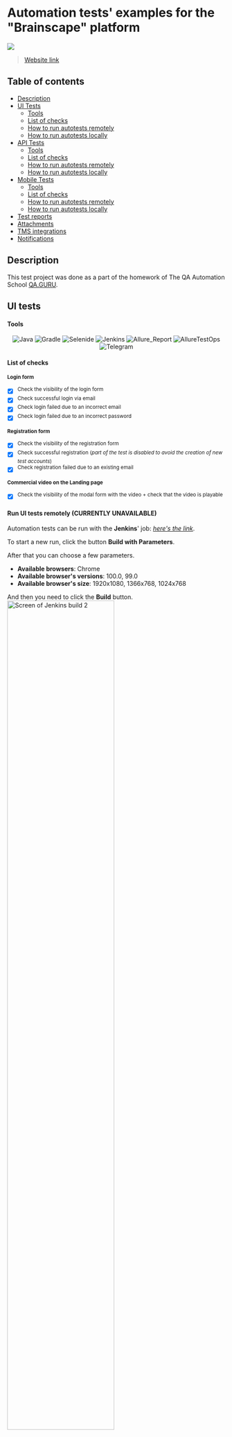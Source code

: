 # Automation tests' examples for the "Brainscape" platform

![](https://theme.zdassets.com/theme_assets/2092825/5f93252045a23abd2bb2929b16bb400d58ed0787.png)
> <a target="_blank" href="https://www.brainscape.com/">Website link</a>

## Table of contents
- [Description](#Description)
- [UI Tests](#ui-tests)
  - [Tools](#tools)
  - [List of checks](#list-of-checks)
  - [How to run autotests remotely](#run-ui-tests-remotely)
  - [How to run autotests locally](#run-ui-tests-locally)
- [API Tests](#api-tests)
  - [Tools](#tools-1)
  - [List of checks](#list-of-checks-1)
  - [How to run autotests remotely](#run-api-tests-remotely)
  - [How to run autotests locally](#run-api-tests-locally)
- [Mobile Tests](#mobile-tests)
  - [Tools](#tools-2)
  - [List of checks](#list-of-checks-2)
  - [How to run autotests remotely](#run-mobile-tests-remotely)
  - [How to run autotests locally](#run-mobile-tests-locally)
- [Test reports](#test-reports)
- [Attachments](#Attachments)
- [TMS integrations](#tms-integrations)
- [Notifications](#Notifications)

## <a name="Description">Description</a>
This test project was done as a part of the homework of The QA Automation School <a href="https://qa.guru/">QA.GURU</a>. 

## <a name="UI">UI tests</a>

#### <a name="Tools">Tools</a>
<p align="center">
<img title="Java" src="readme-content/logos/Java.png">
<img title="Gradle" src="/readme-content/logos//Gradle.png">
<img title="Selenide" src="/readme-content/logos/Selenide.png">
<img title="Jenkins" src="/readme-content/logos/Jenkins.png">
<img title="Allure_Report" src="/readme-content/logos/Allure_Report.png">
<img title="AllureTestOps" src="/readme-content/logos/AllureTestOps.png">
<img title="Telegram" src="/readme-content/logos/Telegram.png"></p>

#### <a name="ListOfChecks">List of checks</a>

<sup>**Login form**
- [x] <sup>Check the visibility of the login form
- [x] <sup>Check successful login via email
- [x] <sup>Check login failed due to an incorrect email
- [x] <sup>Check login failed due to an incorrect password

<sup>**Registration form**
- [x] <sup>Check the visibility of the registration form
- [x] <sup>Check successful registration (_part of the test is disabled to avoid the creation of new test accounts_)
- [x] <sup>Check registration failed due to an existing email

<sup>**Commercial video on the Landing page**
- [x] <sup>Check the visibility of the modal form with the video + check that the video is playable</sup>

#### <a name="how-to-run-autotests-remotely">Run UI tests remotely (CURRENTLY UNAVAILABLE)</a>
Automation tests can be run with the **Jenkins**' job: <a href="https://jenkins.autotests.cloud/job/016-Nusae-brainscape-project-ui-tests/">_here's the link_</a>.

To start a new run, click the button **Build with Parameters**.

After that you can choose a few parameters.

- **Available browsers**: Chrome
- **Available browser's versions**: 100.0, 99.0
- **Available browser's size**: 1920x1080, 1366x768, 1024x768

And then you need to click the **Build** button.
<img width="70%" title="Screen of Jenkins build 2" src="/readme-content/images/Build.png">

#### <a name="how-to-run-autotests-locally">Run UI tests locally</a>
Here's the command to start a new run locally:
```bash
./gradlew clean ui_test -Denv=local
```
:exclamation: If you don't have access to the property file with creds, you might want to replace it with your own test data (e.g., you could create your test user and use its creds).
In this case use this command:
```bash
./gradlew clean ui_test -Denv=local -DtestUserEmail="your_user_email" -DtestUserPassword="your_user_password" -DtestUserNameAndSurname="your_user_name_and_surname"
```

## <a name="api-tests">API tests</a>

#### <a name="Tools">Tools</a>
<p align="center">
<img title="Java" src="readme-content/logos/Java.png">
<img title="Gradle" src="/readme-content/logos//Gradle.png">
<img title="Rest Assured" src="/readme-content/logos/Rest_Assured.png">
<img title="Jenkins" src="/readme-content/logos/Jenkins.png">
<img title="Allure_Report" src="/readme-content/logos/Allure_Report.png">
<img title="AllureTestOps" src="/readme-content/logos/AllureTestOps.png">
<img title="Telegram" src="/readme-content/logos/Telegram.png"></p>

#### <a name="ListOfChecks">List of checks</a>
<sup>**User profile**
- [x] <sup>Get user's profile info (/api/profile)
- [x] <sup>Get user's profile info (/api/v2)

<sup>**Deck creation**
- [x] <sup>Create a new deck with admin permission
- [x] <sup>Create a new deck without admin permission
- [x] <sup>Create a new deck in non-existent class 
- [x] <sup>Create a new deck by unauthorized user

<sup>**Deck removal**
- [x] <sup>Remove deck with admin permission
- [x] <sup>Remove deck without admin permission
- [x] <sup>Remove a non-existent deck
- [x] <sup>Remove deck by an unauthorized user

#### <a name="how-to-run-autotests-remotely">Run API tests remotely (CURRENTLY UNAVAILABLE)</a>
You can run API automation tests remotely by Jenkins job: <a href="https://jenkins.autotests.cloud/job/016-Nusae-brainscape-project-api-tests/">_link_</a>

#### <a name="how-to-run-autotests-locally">Run API tests locally</a>
If you have access to the hidden property file with user creds, use this:
```bash
./gradlew clean api_test
```
:exclamation: If you don't have access to the property file with creds, you might want to replace it with your own test data (e.g., you could create your test user and use its creds).
In this case use this command:
```bash
./gradlew clean api_test -DuserEmail="your_user_email" -DuserPassword="your_user_password"
```

## <a name="api-tests">Mobile tests</a>

#### <a name="Tools">Tools</a>
<p align="center">
<img title="Java" src="readme-content/logos/Java.png">
<img title="Gradle" src="/readme-content/logos//Gradle.png">
<img title="Selenide" src="/readme-content/logos/Selenide.png">
<img width="4%" title="Appium" src="/readme-content/logos/Appium.svg">
<img width="4%" title="Browserstack" src="/readme-content/logos/Browserstack.svg">
<img title="Jenkins" src="/readme-content/logos/Jenkins.png">
<img title="Allure_Report" src="/readme-content/logos/Allure_Report.png">
<img title="AllureTestOps" src="/readme-content/logos/AllureTestOps.png">
<img title="Telegram" src="/readme-content/logos/Telegram.png"></p>

#### <a name="ListOfChecks">List of checks</a>
<sup>**Login form**
- [x] <sup>Check the visibility of the login form
- [x] <sup>Check successful login via email
- [x] <sup>Check login failed due to an incorrect credentials

#### <a name="how-to-run-autotests-remotely">Run Mobile tests remotely (CURRENTLY UNAVAILABLE)</a>
You can run Mobile automation tests remotely by Jenkins job: <a href="https://jenkins.autotests.cloud/job/016-Nusae-brainscape-project-mobile-tests/">_link_</a>

#### <a name="how-to-run-autotests-locally">Run Mobile tests locally</a>
If you have access to the hidden property file with user creds, use this:
```bash
./gradlew clean mobile_test -DdeviceHost=emulator
```
or
```bash
./gradlew clean mobile_test -DdeviceHost=real
```
:exclamation: If you don't have access to the property file with creds, you might want to replace it with your own test data (e.g., you could create your test user and use its creds).
In this case use this command:
```bash
./gradlew clean mobile_test -DdeviceHost=emulator -DuserEmail="your_user_email" -DuserPassword="your_user_password" -DuserName="your_user_firstname"
```

## <a name="test-reports">Test reports</a>
**For remote runs**:
A test report will be automatically generated after an autotests run's completion. You can check an **Allure report** in the **Jenkins** interface:
<p align="center"> 
<img width="45%" title="Screen where to find Allure report" src="/readme-content/images/Allure.png"> 
<img width="45%" title="Screen with Allure report" src="/readme-content/images/Allure%20Report.png"> </p>

**For local runs**:
Run the task "allureServe"
<p align="center">
<img width="90%" title="Screen allureServe" src="/readme-content/images/allureServe.png"> </p>

## <a name="Attachments">Attachments</a>
Each test result in **Allure reports** includes attachments, such as screenshot, page source, video, and browser console logs.
<p align="center">
<img width="90%" title="Screen of attaches" src="/readme-content/images/Attachments.png"> </p>


Example of the video with record of the test execution:
<p align="center">
<img width="90%" title="Gif of video" src="/readme-content/images/Video%20from%20test%20run.gif"> </p>

## <a name="TMS">TMS integrations</a>
Test run results will also be available in the test management system **Allure TestOps**.
<p align="center"> 
<img width="45%" title="Screen where to find Allure TetsOps" src="/readme-content/images/Allure%20TestOps.png"> 
<img width="45%" title="Screen with testcases in Allure TetsOps" src="/readme-content/images/Allure%20TestOps%20Report.png"> </p>

## <a name="Notifications">Notifications</a>
The **telegram bot** will send a message to the **telegram group** about the completion of a test run. The text of the bot's message includes a link to the **Allure test report** in the **Jenkins**.

<p align="center"> <img width="50%" title="Telegram message" src="/readme-content/images/Telegram%20message.png"> </p>
